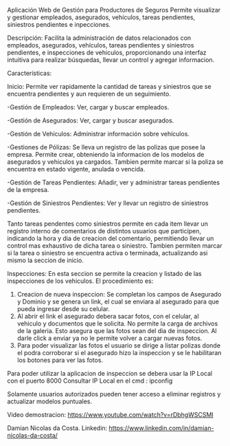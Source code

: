 Aplicación Web de Gestión para Productores de Seguros Permite visualizar y gestionar empleados, asegurados, vehículos, tareas pendientes, siniestros pendientes e inpecciones.


Descripción: Facilita la administración de datos relacionados con empleados, asegurados, vehículos, tareas pendientes y siniestros pendientes, e inspecciones de vehiculos, proporcionando una interfaz intuitiva para realizar búsquedas, llevar un control y agregar informacion.

Características:

Inicio: Permite ver rapidamente la cantidad de tareas y siniestros que se encuentra pendientes y aun requieren de un seguimiento.

-Gestión de Empleados: Ver, cargar y buscar empleados.

-Gestión de Asegurados: Ver, cargar y buscar asegurados.

-Gestión de Vehículos: Administrar información sobre vehículos. 

-Gestiones de Pólizas: Se lleva un registro de las polizas que posee la empresa. Permite crear, obteniendo la informacion de los modelos de asegurados y vehiculos ya cargados. Tambien permite marcar si la poliza se encuentra en estado vigente, anulada o vencida.

-Gestión de Tareas Pendientes: Añadir, ver y administrar tareas pendientes de la empresa.

-Gestión de Siniestros Pendientes: Ver y llevar un registro de siniestros pendientes.

Tanto tareas pendentes como siniestros permite en cada item llevar un registro interno de comentarios de distintos usuarios que participen, indicando la hora y dia de creacion del comentario, permitiendo llevar un control mas exhaustivo de dicha tarea o siniestro.
Tambien permiten marcar si la tarea o siniestro se encuentra activa o terminada, actualizando asi mismo la seccion de inicio.


Inspecciones: En esta seccion se permite la creacion y listado de las inspecciones de los vehiculos.
El procedimiento es:

1. Creacion de nueva inspeccion: Se completan los campos de Asegurado y Dominio y se genera un link, el cual se enviara al asegurado para que pueda ingresar desde su celular.
2. Al abrir el link el asegurado debera sacar fotos, con el celular, al vehiculo y documentos que le solicita. No permite la carga de archivos de la galeria. Esto asegura que las fotos sean del dia de inspeccion. Al darle click a enviar ya no le permite volver a cargar nuevas fotos.
3. Para poder visualizar las fotos el usuario se dirige a listar polizas donde el podra corroborar si el asegurado hizo la inspeccion y se le habilitaran los botones para ver las fotos.

Para poder utilizar la aplicacion de inspeccion se debera usar la IP Local con el puerto 8000
Consultar IP Local en el cmd : ipconfig

Solamente usuarios autorizados pueden tener acceso a eliminar registros y actualizar modelos puntuales.

Video demostracion:
https://www.youtube.com/watch?v=rDbhgWSCSMI

Damian Nicolas da Costa.
Linkedin: https://www.linkedin.com/in/damian-nicolas-da-costa/

